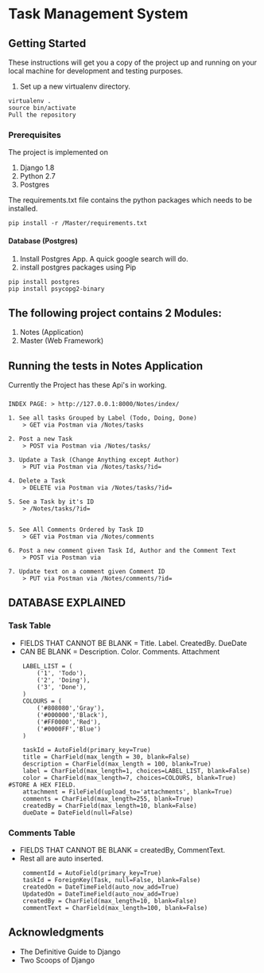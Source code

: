 # Task Management System

## Getting Started

These instructions will get you a copy of the project up and running on your local machine for development and testing purposes. 

1. Set up a new virtualenv directory.

```
virtualenv .
source bin/activate
Pull the repository
```

### Prerequisites

The project is implemented on 
1. Django 1.8
2. Python 2.7
3. Postgres

The requirements.txt file contains the python packages which needs to be installed. 

```
pip install -r /Master/requirements.txt
```
<h4>Database (Postgres)</h4>

1. Install Postgres App. A quick google search will do.
2. install postgres packages using Pip
```
pip install postgres
pip install psycopg2-binary
```

## The following project contains 2 Modules:

1. Notes (Application)
2. Master (Web Framework)

## Running the tests in Notes Application

Currently the Project has these Api's in working.
###
```
INDEX PAGE: > http://127.0.0.1:8000/Notes/index/

1. See all tasks Grouped by Label (Todo, Doing, Done)
	> GET via Postman via /Notes/tasks

2. Post a new Task
	> POST via Postman via /Notes/tasks/

3. Update a Task (Change Anything except Author) 
	> PUT via Postman via /Notes/tasks/?id=

4. Delete a Task
	> DELETE via Postman via /Notes/tasks/?id=

5. See a Task by it's ID
	> /Notes/tasks/?id=


5. See All Comments Ordered by Task ID
	> GET via Postman via /Notes/comments

6. Post a new comment given Task Id, Author and the Comment Text
	> POST via Postman via 

7. Update text on a comment given Comment ID
	> PUT via Postman via /Notes/comments/?id=
```

## DATABASE EXPLAINED

### Task Table
* FIELDS THAT CANNOT BE BLANK = Title. Label. CreatedBy. DueDate
* CAN BE BLANK = Description. Color. Comments. Attachment
```
	LABEL_LIST = (
        ('1', 'Todo'),
        ('2', 'Doing'),
        ('3', 'Done'),
    )
	COLOURS = (
		('#808080','Gray'),
		('#000000','Black'),
		('#FF0000','Red'),
		('#0000FF','Blue')
	)	

	taskId = AutoField(primary_key=True)
	title = CharField(max_length = 30, blank=False)
	description = CharField(max_length = 100, blank=True)
	label = CharField(max_length=1, choices=LABEL_LIST, blank=False)
	color = CharField(max_length=7, choices=COLOURS, blank=True) #STORE A HEX FIELD.
	attachment = FileField(upload_to='attachments', blank=True)
	comments = CharField(max_length=255, blank=True)
	createdBy = CharField(max_length=10, blank=False)
	dueDate = DateField(null=False)
```

### Comments Table
* FIELDS THAT CANNOT BE BLANK = createdBy, CommentText.
* Rest all are auto inserted.
```
	commentId = AutoField(primary_key=True)
	taskId = ForeignKey(Task, null=False, blank=False)
	createdOn = DateTimeField(auto_now_add=True)
	UpdatedOn = DateTimeField(auto_now_add=True)
	createdBy = CharField(max_length=10, blank=False)
	commentText = CharField(max_length=100, blank=False)
```
## Acknowledgments

* The Definitive Guide to Django
* Two Scoops of Django